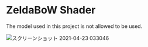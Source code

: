 # ZeldaBoW Shader

The model used in this project is not allowed to be used.

![スクリーンショット 2021-04-23 033046](https://user-images.githubusercontent.com/10098082/126549539-c6579f89-a9b0-4c06-b43c-813ef7b489d6.png)
